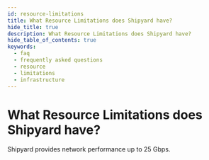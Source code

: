 ```yaml
---
id: resource-limitations
title: What Resource Limitations does Shipyard have?
hide_title: true
description: What Resource Limitations does Shipyard have?
hide_table_of_contents: true
keywords:
  - faq
  - frequently asked questions
  - resource
  - limitations
  - infrastructure
---
```


# What Resource Limitations does Shipyard have?

Shipyard provides network performance up to 25 Gbps.